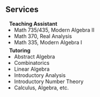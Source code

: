 ## Services

<h4 style="margin:0 10px 0;">Teaching Assistant</h4>
<ul style="margin:0 0 5px;">
  <li>Math 735/435, Modern Algebra II</li>
  <li>Math 370, Real Analysis</li>
  <li>Math 335, Modern Algebra I</li>
</ul>

<h4 style="margin:0 10px 0;">Tutoring</h4>
<ul style="margin:0 0 20px;">
  <li>Abstract Algebra</li>
  <li>Combinatorics</li>
  <li>Linear Algebra</li>
  <li>Introductory Analysis</li>
  <li>Introductory Number Theory</li>
  <li>Calculus, Algebra, etc.</li>
</ul>
